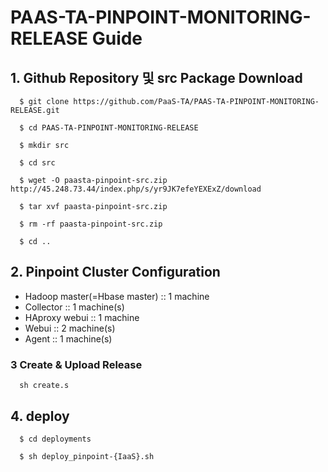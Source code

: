 
# PAAS-TA-PINPOINT-MONITORING-RELEASE Guide

## 1. Github Repository 및 src Package Download
```
  $ git clone https://github.com/PaaS-TA/PAAS-TA-PINPOINT-MONITORING-RELEASE.git
 
  $ cd PAAS-TA-PINPOINT-MONITORING-RELEASE

  $ mkdir src

  $ cd src
  
  $ wget -O paasta-pinpoint-src.zip http://45.248.73.44/index.php/s/yr9JK7efeYEXExZ/download

  $ tar xvf paasta-pinpoint-src.zip

  $ rm -rf paasta-pinpoint-src.zip
  
  $ cd ..
``` 


## 2. Pinpoint Cluster Configuration
- Hadoop master(=Hbase master) :: 1 machine
- Collector :: 1 machine(s)
- HAproxy webui ::  1 machine
- Webui :: 2 machine(s)
- Agent :: 1 machine(s)

### 3 Create & Upload Release
```
  sh create.s
```

## 4. deploy
```
  $ cd deployments

  $ sh deploy_pinpoint-{IaaS}.sh
